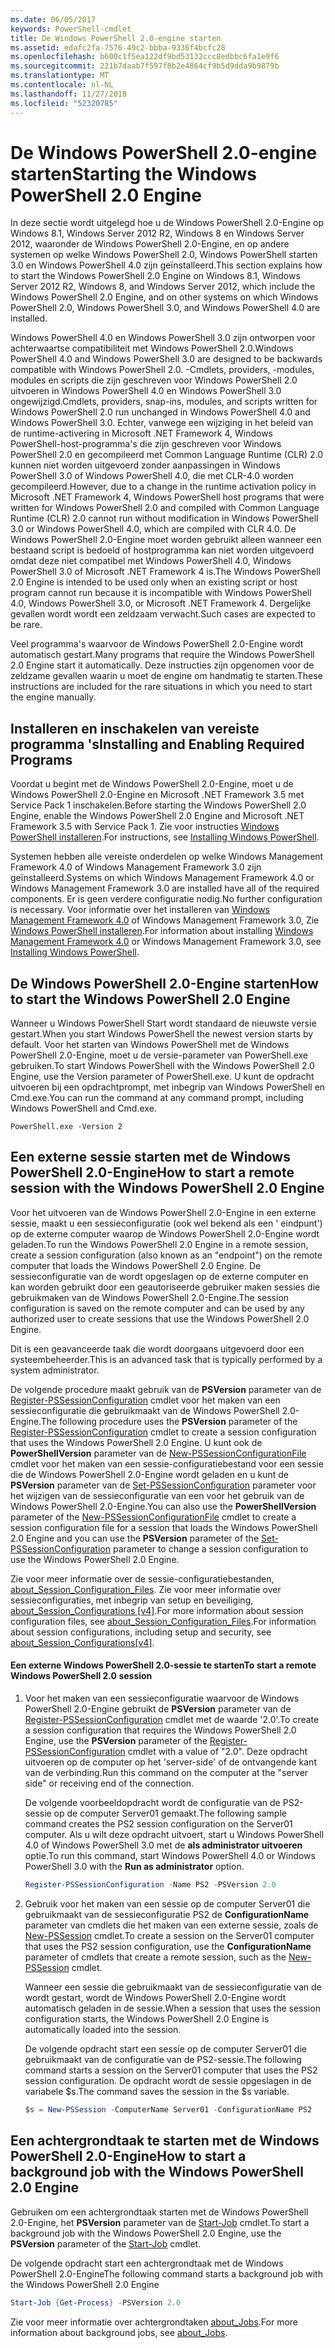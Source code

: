 ```yaml
---
ms.date: 06/05/2017
keywords: PowerShell-cmdlet
title: De Windows PowerShell 2.0-engine starten
ms.assetid: edafc2fa-7576-49c2-bbba-9336f4bcfc28
ms.openlocfilehash: b600c1f5ea122df9bd53132ccc8edbbc6fa1e9f6
ms.sourcegitcommit: 221b7daab7f597f8b2e4864cf9b5d9dda9b9879b
ms.translationtype: MT
ms.contentlocale: nl-NL
ms.lasthandoff: 11/27/2018
ms.locfileid: "52320785"
---
```

# <a name="starting-the-windows-powershell-20-engine"></a><span data-ttu-id="f1bfc-103">De Windows PowerShell 2.0-engine starten</span><span class="sxs-lookup"><span data-stu-id="f1bfc-103">Starting the Windows PowerShell 2.0 Engine</span></span>

<span data-ttu-id="f1bfc-104">In deze sectie wordt uitgelegd hoe u de Windows PowerShell 2.0-Engine op Windows 8.1, Windows Server 2012 R2, Windows 8 en Windows Server 2012, waaronder de Windows PowerShell 2.0-Engine, en op andere systemen op welke Windows PowerShell 2.0, Windows PowerShell starten 3.0 en Windows PowerShell 4.0 zijn geïnstalleerd.</span><span class="sxs-lookup"><span data-stu-id="f1bfc-104">This section explains how to start the Windows PowerShell 2.0 Engine on Windows 8.1, Windows Server 2012 R2, Windows 8, and Windows Server 2012, which include the Windows PowerShell 2.0 Engine, and on other systems on which Windows PowerShell 2.0, Windows PowerShell 3.0, and Windows PowerShell 4.0 are installed.</span></span>

<span data-ttu-id="f1bfc-105">Windows PowerShell 4.0 en Windows PowerShell 3.0 zijn ontworpen voor achterwaartse compatibiliteit met Windows PowerShell 2.0.</span><span class="sxs-lookup"><span data-stu-id="f1bfc-105">Windows PowerShell 4.0 and Windows PowerShell 3.0 are designed to be backwards compatible with Windows PowerShell 2.0.</span></span> <span data-ttu-id="f1bfc-106">-Cmdlets, providers, -modules, modules en scripts die zijn geschreven voor Windows PowerShell 2.0 uitvoeren in Windows PowerShell 4.0 en Windows PowerShell 3.0 ongewijzigd.</span><span class="sxs-lookup"><span data-stu-id="f1bfc-106">Cmdlets, providers, snap-ins, modules, and scripts written for Windows PowerShell 2.0 run unchanged in Windows PowerShell 4.0 and Windows PowerShell 3.0.</span></span> <span data-ttu-id="f1bfc-107">Echter, vanwege een wijziging in het beleid van de runtime-activering in Microsoft .NET Framework 4, Windows PowerShell-host-programma's die zijn geschreven voor Windows PowerShell 2.0 en gecompileerd met Common Language Runtime (CLR) 2.0 kunnen niet worden uitgevoerd zonder aanpassingen in Windows PowerShell 3.0 of Windows PowerShell 4.0, die met CLR-4.0 worden gecompileerd.</span><span class="sxs-lookup"><span data-stu-id="f1bfc-107">However, due to a change in the runtime activation policy in Microsoft .NET Framework 4, Windows PowerShell host programs that were written for Windows PowerShell 2.0 and compiled with Common Language Runtime (CLR) 2.0 cannot run without modification in Windows PowerShell 3.0 or Windows PowerShell 4.0, which are compiled with CLR 4.0.</span></span> <span data-ttu-id="f1bfc-108">De Windows PowerShell 2.0-Engine moet worden gebruikt alleen wanneer een bestaand script is bedoeld of hostprogramma kan niet worden uitgevoerd omdat deze niet compatibel met Windows PowerShell 4.0, Windows PowerShell 3.0 of Microsoft .NET Framework 4 is.</span><span class="sxs-lookup"><span data-stu-id="f1bfc-108">The Windows PowerShell 2.0 Engine is intended to be used only when an existing script or host program cannot run because it is incompatible with Windows PowerShell 4.0, Windows PowerShell 3.0, or Microsoft .NET Framework 4.</span></span> <span data-ttu-id="f1bfc-109">Dergelijke gevallen wordt wordt een zeldzaam verwacht.</span><span class="sxs-lookup"><span data-stu-id="f1bfc-109">Such cases are expected to be rare.</span></span>

<span data-ttu-id="f1bfc-110">Veel programma's waarvoor de Windows PowerShell 2.0-Engine wordt automatisch gestart.</span><span class="sxs-lookup"><span data-stu-id="f1bfc-110">Many programs that require the Windows PowerShell 2.0 Engine start it automatically.</span></span> <span data-ttu-id="f1bfc-111">Deze instructies zijn opgenomen voor de zeldzame gevallen waarin u moet de engine om handmatig te starten.</span><span class="sxs-lookup"><span data-stu-id="f1bfc-111">These instructions are included for the rare situations in which you need to start the engine manually.</span></span>

## <a name="installing-and-enabling-required-programs"></a><span data-ttu-id="f1bfc-112">Installeren en inschakelen van vereiste programma 's</span><span class="sxs-lookup"><span data-stu-id="f1bfc-112">Installing and Enabling Required Programs</span></span>

<span data-ttu-id="f1bfc-113">Voordat u begint met de Windows PowerShell 2.0-Engine, moet u de Windows PowerShell 2.0-Engine en Microsoft .NET Framework 3.5 met Service Pack 1 inschakelen.</span><span class="sxs-lookup"><span data-stu-id="f1bfc-113">Before starting the Windows PowerShell 2.0 Engine, enable the Windows PowerShell 2.0 Engine and Microsoft .NET Framework 3.5 with Service Pack 1.</span></span> <span data-ttu-id="f1bfc-114">Zie voor instructies [Windows PowerShell installeren](Installing-Windows-PowerShell.md).</span><span class="sxs-lookup"><span data-stu-id="f1bfc-114">For instructions, see [Installing Windows PowerShell](Installing-Windows-PowerShell.md).</span></span>

<span data-ttu-id="f1bfc-115">Systemen hebben alle vereiste onderdelen op welke Windows Management Framework 4.0 of Windows Management Framework 3.0 zijn geïnstalleerd.</span><span class="sxs-lookup"><span data-stu-id="f1bfc-115">Systems on which Windows Management Framework 4.0 or Windows Management Framework 3.0 are installed have all of the required components.</span></span> <span data-ttu-id="f1bfc-116">Er is geen verdere configuratie nodig.</span><span class="sxs-lookup"><span data-stu-id="f1bfc-116">No further configuration is necessary.</span></span> <span data-ttu-id="f1bfc-117">Voor informatie over het installeren van [Windows Management Framework 4.0](https://go.microsoft.com/fwlink/?LinkID=293881) of Windows Management Framework 3.0, Zie [Windows PowerShell installeren](Installing-Windows-PowerShell.md).</span><span class="sxs-lookup"><span data-stu-id="f1bfc-117">For information about installing [Windows Management Framework 4.0](https://go.microsoft.com/fwlink/?LinkID=293881) or Windows Management Framework 3.0, see [Installing Windows PowerShell](Installing-Windows-PowerShell.md).</span></span>

## <a name="how-to-start-the-windows-powershell-20-engine"></a><span data-ttu-id="f1bfc-118">De Windows PowerShell 2.0-Engine starten</span><span class="sxs-lookup"><span data-stu-id="f1bfc-118">How to start the Windows PowerShell 2.0 Engine</span></span>

<span data-ttu-id="f1bfc-119">Wanneer u Windows PowerShell Start wordt standaard de nieuwste versie gestart.</span><span class="sxs-lookup"><span data-stu-id="f1bfc-119">When you start Windows PowerShell the newest version starts by default.</span></span> <span data-ttu-id="f1bfc-120">Voor het starten van Windows PowerShell met de Windows PowerShell 2.0-Engine, moet u de versie-parameter van PowerShell.exe gebruiken.</span><span class="sxs-lookup"><span data-stu-id="f1bfc-120">To start Windows PowerShell with the Windows PowerShell 2.0 Engine, use the Version parameter of PowerShell.exe.</span></span> <span data-ttu-id="f1bfc-121">U kunt de opdracht uitvoeren bij een opdrachtprompt, met inbegrip van Windows PowerShell en Cmd.exe.</span><span class="sxs-lookup"><span data-stu-id="f1bfc-121">You can run the command at any command prompt, including Windows PowerShell and Cmd.exe.</span></span>

```
PowerShell.exe -Version 2
```

## <a name="how-to-start-a-remote-session-with-the-windows-powershell-20-engine"></a><span data-ttu-id="f1bfc-122">Een externe sessie starten met de Windows PowerShell 2.0-Engine</span><span class="sxs-lookup"><span data-stu-id="f1bfc-122">How to start a remote session with the Windows PowerShell 2.0 Engine</span></span>

<span data-ttu-id="f1bfc-123">Voor het uitvoeren van de Windows PowerShell 2.0-Engine in een externe sessie, maakt u een sessieconfiguratie (ook wel bekend als een ' eindpunt') op de externe computer waarop de Windows PowerShell 2.0-Engine wordt geladen.</span><span class="sxs-lookup"><span data-stu-id="f1bfc-123">To run the Windows PowerShell 2.0 Engine in a remote session, create a session configuration (also known as an "endpoint") on the remote computer that loads the Windows PowerShell 2.0 Engine.</span></span> <span data-ttu-id="f1bfc-124">De sessieconfiguratie van de wordt opgeslagen op de externe computer en kan worden gebruikt door een geautoriseerde gebruiker maken sessies die gebruikmaken van de Windows PowerShell 2.0-Engine.</span><span class="sxs-lookup"><span data-stu-id="f1bfc-124">The session configuration is saved on the remote computer and can be used by any authorized user to create sessions that use the Windows PowerShell 2.0 Engine.</span></span>

<span data-ttu-id="f1bfc-125">Dit is een geavanceerde taak die wordt doorgaans uitgevoerd door een systeembeheerder.</span><span class="sxs-lookup"><span data-stu-id="f1bfc-125">This is an advanced task that is typically performed by a system administrator.</span></span>

<span data-ttu-id="f1bfc-126">De volgende procedure maakt gebruik van de **PSVersion** parameter van de [Register-PSSessionConfiguration](https://technet.microsoft.com/library/e9152ae2-bd6d-4056-9bc7-dc1893aa29ea) cmdlet voor het maken van een sessieconfiguratie die gebruikmaakt van de Windows PowerShell 2.0-Engine.</span><span class="sxs-lookup"><span data-stu-id="f1bfc-126">The following procedure uses the **PSVersion** parameter of the [Register-PSSessionConfiguration](https://technet.microsoft.com/library/e9152ae2-bd6d-4056-9bc7-dc1893aa29ea) cmdlet to create a session configuration that uses the Windows PowerShell 2.0 Engine.</span></span> <span data-ttu-id="f1bfc-127">U kunt ook de **PowerShellVersion** parameter van de [New-PSSessionConfigurationFile](https://technet.microsoft.com/library/5f3e3633-6e90-479c-aea9-ba45a1954866) cmdlet voor het maken van een sessie-configuratiebestand voor een sessie die de Windows PowerShell 2.0-Engine wordt geladen en u kunt de **PSVersion** parameter van de [Set-PSSessionConfiguration](https://technet.microsoft.com/library/b21fbad3-1759-4260-b206-dcb8431cd6ea) parameter voor het wijzigen van de sessieconfiguratie van een voor het gebruik van de Windows PowerShell 2.0-Engine.</span><span class="sxs-lookup"><span data-stu-id="f1bfc-127">You can also use the **PowerShellVersion** parameter of the [New-PSSessionConfigurationFile](https://technet.microsoft.com/library/5f3e3633-6e90-479c-aea9-ba45a1954866) cmdlet to create a session configuration file for a session that loads the Windows PowerShell 2.0 Engine and you can use the **PSVersion** parameter of the [Set-PSSessionConfiguration](https://technet.microsoft.com/library/b21fbad3-1759-4260-b206-dcb8431cd6ea) parameter to change a session configuration to use the Windows PowerShell 2.0 Engine.</span></span>

<span data-ttu-id="f1bfc-128">Zie voor meer informatie over de sessie-configuratiebestanden, [about_Session_Configuration_Files](https://technet.microsoft.com/library/c7217447-1ebf-477b-a8ef-4dbe9a1473b8). Zie voor meer informatie over sessieconfiguraties, met inbegrip van setup en beveiliging, [about_Session_Configurations [v4]](https://technet.microsoft.com/library/a2fbe12a-350c-4d04-be50-24102824e3ab).</span><span class="sxs-lookup"><span data-stu-id="f1bfc-128">For more information about session configuration files, see [about_Session_Configuration_Files](https://technet.microsoft.com/library/c7217447-1ebf-477b-a8ef-4dbe9a1473b8).For information about session configurations, including setup and security, see [about_Session_Configurations[v4]](https://technet.microsoft.com/library/a2fbe12a-350c-4d04-be50-24102824e3ab).</span></span>

#### <a name="to-start-a-remote-windows-powershell-20-session"></a><span data-ttu-id="f1bfc-129">Een externe Windows PowerShell 2.0-sessie te starten</span><span class="sxs-lookup"><span data-stu-id="f1bfc-129">To start a remote Windows PowerShell 2.0 session</span></span>

1. <span data-ttu-id="f1bfc-130">Voor het maken van een sessieconfiguratie waarvoor de Windows PowerShell 2.0-Engine gebruikt de **PSVersion** parameter van de [Register-PSSessionConfiguration](https://technet.microsoft.com/library/e9152ae2-bd6d-4056-9bc7-dc1893aa29ea) cmdlet met de waarde '2.0'.</span><span class="sxs-lookup"><span data-stu-id="f1bfc-130">To create a session configuration that requires the Windows PowerShell 2.0 Engine, use the **PSVersion** parameter of the [Register-PSSessionConfiguration](https://technet.microsoft.com/library/e9152ae2-bd6d-4056-9bc7-dc1893aa29ea) cmdlet with a value of "2.0".</span></span> <span data-ttu-id="f1bfc-131">Deze opdracht uitvoeren op de computer op het 'server-side' of de ontvangende kant van de verbinding.</span><span class="sxs-lookup"><span data-stu-id="f1bfc-131">Run this command on the computer at the "server side" or receiving end of the connection.</span></span>

   <span data-ttu-id="f1bfc-132">De volgende voorbeeldopdracht wordt de configuratie van de PS2-sessie op de computer Server01 gemaakt.</span><span class="sxs-lookup"><span data-stu-id="f1bfc-132">The following sample command creates the PS2 session configuration on the Server01 computer.</span></span> <span data-ttu-id="f1bfc-133">Als u wilt deze opdracht uitvoert, start u Windows PowerShell 4.0 of Windows PowerShell 3.0 met de **als administrator uitvoeren** optie.</span><span class="sxs-lookup"><span data-stu-id="f1bfc-133">To run this command, start Windows PowerShell 4.0 or Windows PowerShell 3.0 with the **Run as administrator** option.</span></span>

   ```powershell
   Register-PSSessionConfiguration -Name PS2 -PSVersion 2.0
   ```

2. <span data-ttu-id="f1bfc-134">Gebruik voor het maken van een sessie op de computer Server01 die gebruikmaakt van de sessieconfiguratie PS2 de **ConfigurationName** parameter van cmdlets die het maken van een externe sessie, zoals de [New-PSSession](https://technet.microsoft.com/library/76f6628c-054c-4eda-ba7a-a6f28daaa26f) cmdlet.</span><span class="sxs-lookup"><span data-stu-id="f1bfc-134">To create a session on the Server01 computer that uses the PS2 session configuration, use the **ConfigurationName** parameter of cmdlets that create a remote session, such as the [New-PSSession](https://technet.microsoft.com/library/76f6628c-054c-4eda-ba7a-a6f28daaa26f) cmdlet.</span></span>

   <span data-ttu-id="f1bfc-135">Wanneer een sessie die gebruikmaakt van de sessieconfiguratie van de wordt gestart, wordt de Windows PowerShell 2.0-Engine wordt automatisch geladen in de sessie.</span><span class="sxs-lookup"><span data-stu-id="f1bfc-135">When a session that uses the session configuration starts, the Windows PowerShell 2.0 Engine is automatically loaded into the session.</span></span>

   <span data-ttu-id="f1bfc-136">De volgende opdracht start een sessie op de computer Server01 die gebruikmaakt van de configuratie van de PS2-sessie.</span><span class="sxs-lookup"><span data-stu-id="f1bfc-136">The following command starts a session on the Server01 computer that uses the PS2 session configuration.</span></span> <span data-ttu-id="f1bfc-137">De opdracht wordt de sessie opgeslagen in de variabele $s.</span><span class="sxs-lookup"><span data-stu-id="f1bfc-137">The command saves the session in the $s variable.</span></span>

   ```powershell
   $s = New-PSSession -ComputerName Server01 -ConfigurationName PS2
   ```

## <a name="how-to-start-a-background-job-with-the-windows-powershell-20-engine"></a><span data-ttu-id="f1bfc-138">Een achtergrondtaak te starten met de Windows PowerShell 2.0-Engine</span><span class="sxs-lookup"><span data-stu-id="f1bfc-138">How to start a background job with the Windows PowerShell 2.0 Engine</span></span>

<span data-ttu-id="f1bfc-139">Gebruiken om een achtergrondtaak starten met de Windows PowerShell 2.0-Engine, het **PSVersion** parameter van de [Start-Job](https://technet.microsoft.com/library/2bc04935-0deb-4ec0-b856-d7290cca6442) cmdlet.</span><span class="sxs-lookup"><span data-stu-id="f1bfc-139">To start a background job with the Windows PowerShell 2.0 Engine, use the **PSVersion** parameter of the [Start-Job](https://technet.microsoft.com/library/2bc04935-0deb-4ec0-b856-d7290cca6442) cmdlet.</span></span>

<span data-ttu-id="f1bfc-140">De volgende opdracht start een achtergrondtaak met de Windows PowerShell 2.0-Engine</span><span class="sxs-lookup"><span data-stu-id="f1bfc-140">The following command starts a background job with the Windows PowerShell 2.0 Engine</span></span>

```powershell
Start-Job {Get-Process} -PSVersion 2.0
```

<span data-ttu-id="f1bfc-141">Zie voor meer informatie over achtergrondtaken [about_Jobs](/powershell/module/microsoft.powershell.core/about/about_jobs).</span><span class="sxs-lookup"><span data-stu-id="f1bfc-141">For more information about background jobs, see [about_Jobs](/powershell/module/microsoft.powershell.core/about/about_jobs).</span></span>